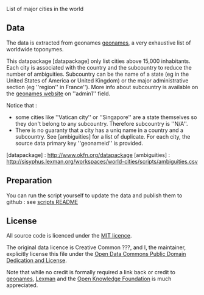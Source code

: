 List of major cities in the world

## Data

The data is extracted from geonames [geonames], a very exhaustive list of worldwide toponymes.

This datapackage [datapackage] only list cities above 15,000 inhabitants. Each city is associated with the 
country and the subcountry to reduce the number of ambiguities. Subcountry can be the name of a state (eg in 
the United States of America or United Kingdom) or the major administrative section (eg ''region'' in France''). 
More info about subcountry is available on the [geonames website][geonames] on ''admin1'' field.

Notice that :
* some cities like ''Vatican city'' or ''Singapore'' are a state themselves so they don't belong to any subcountry. Therefore subcountry is ''N/A''.
* There is no guaranty that a city has a uniq name in a country and a subcountry. See [ambiguities] for a list of duplicate. For each city, 
the source data primary key ''geonameid'' is provided.

[geonames]: http://www.geonames.com/
[datapackage] : http://www.okfn.org/datapackage
[ambiguities] : http://sisyphus.lexman.org/workspaces/world-cities/scripts/ambiguities.csv

## Preparation

You can run the script yourself to update the data and publish them to github : see [scripts README](scripts/README.md)

## License

All source code is licenced under the [MIT licence][mit].

The original data licence is Creative Common ???, and I, the maintainer,
explicitly license this file under the [Open Data Commons Public Domain Dedication and
License][pddl].

Note that while no credit is formally required a link back or credit to [geonames][geonames], [Lexman][lexman] and 
the [Open Knowledge Foundation][okfn] is much appreciated.

[mit]: http://???/
[geonames]: http://www.geonames.com/
[pddl]: http://opendatacommons.org/licenses/pddl/1.0/
[lexman]: http://github.com/lexman
[okfn]: http://okfn.org/




